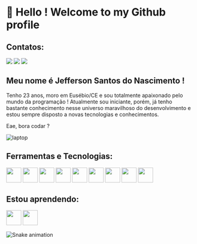 # 👋 Hello ! Welcome to my Github profile

## Contatos:

<div>
<a href="https://instagram.com/jeffersonsantos_99_" target="_blank"><img src="https://img.shields.io/badge/-Instagram-%23E4405F?style=for-the-badge&logo=instagram&logoColor=white" target="_blank"></a>
<a href = "mailto:jeffersonaraujo1808@gmail.com"><img src="https://img.shields.io/badge/Gmail-D14836?style=for-the-badge&logo=gmail&logoColor=white" target="_blank"></a>
<a href="https://www.linkedin.com/in/jefferson-santos-do-nascimento-b912a8179" target="_blank"><img src="https://img.shields.io/badge/-LinkedIn-%230077B5?style=for-the-badge&logo=linkedin&logoColor=white" target="_blank"></a>   
</div>

## Meu nome é Jefferson Santos do Nascimento ! 

Tenho 23 anos, moro em Eusébio/CE e sou totalmente apaixonado pelo mundo da programação ! Atualmente sou iniciante, porém, já tenho bastante conhecimento nesse universo maravilhoso do desenvolvimento e estou sempre disposto a novas tecnologias e conhecimentos. 

Eae, bora codar ?

![laptop](https://user-images.githubusercontent.com/59482366/208565271-b049488b-737c-4a4d-83e6-62abd71fe92c.gif)


## Ferramentas e Tecnologias:

<img src="https://cdn.jsdelivr.net/gh/devicons/devicon/icons/c/c-original.svg" width="40" height="40"/> <img src="https://cdn.jsdelivr.net/gh/devicons/devicon/icons/python/python-original.svg" width="40" height="40"/> <img src="https://cdn.jsdelivr.net/gh/devicons/devicon/icons/bash/bash-original.svg" width="40" height="40"/> <img src="https://cdn.jsdelivr.net/gh/devicons/devicon/icons/debian/debian-original-wordmark.svg" width="40" height="40"/> <img src="https://cdn.jsdelivr.net/gh/devicons/devicon/icons/linux/linux-original.svg" width="40" height="40"/> <img src="https://cdn.jsdelivr.net/gh/devicons/devicon/icons/git/git-original.svg" width="40" height="40"/> <img src="https://cdn.jsdelivr.net/gh/devicons/devicon/icons/github/github-original-wordmark.svg" width="40" height="40"/> <img src="https://cdn.jsdelivr.net/gh/devicons/devicon/icons/mysql/mysql-original-wordmark.svg" width="40" height="40"/> <img src="https://cdn.jsdelivr.net/gh/devicons/devicon/icons/latex/latex-original.svg" width="40" height="40"/>

          
          
## Estou aprendendo:

<img src="https://cdn.jsdelivr.net/gh/devicons/devicon/icons/django/django-plain.svg" width="40" height="40"/> <img src="https://cdn.jsdelivr.net/gh/devicons/devicon/icons/java/java-original-wordmark.svg" width="40" height="40"/> 




![Snake animation](https://github.com/jeffersonnasciment0/jeffersonnasciment0/blob/output/github-contribution-grid-snake.svg)
